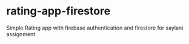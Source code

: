# rating-app-firestore
Simple Rating app with firebase authentication and firestore for saylani assignment
